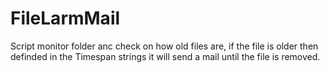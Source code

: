 # FileLarmMail
Script monitor folder anc check on how old files are, if the file is older then definded in the Timespan strings it will send a mail until the file is removed.
